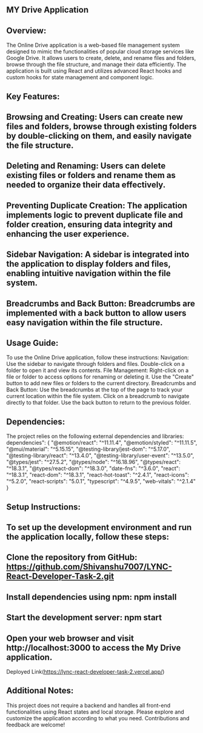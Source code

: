 ## MY Drive Application
## Overview:
The Online Drive application is a web-based file management system designed to mimic the functionalities of popular cloud storage services like Google Drive. It allows users to create, delete, and rename files and folders, browse through the file structure, and manage their data efficiently. The application is built using React and utilizes advanced React hooks and custom hooks for state management and component logic.

## Key Features:
## Browsing and Creating: Users can create new files and folders, browse through existing folders by double-clicking on them, and easily navigate the file structure.
## Deleting and Renaming: Users can delete existing files or folders and rename them as needed to organize their data effectively.
## Preventing Duplicate Creation: The application implements logic to prevent duplicate file and folder creation, ensuring data integrity and enhancing the user experience.
## Sidebar Navigation: A sidebar is integrated into the application to display folders and files, enabling intuitive navigation within the file system.
## Breadcrumbs and Back Button: Breadcrumbs are implemented with a back button to allow users easy navigation within the file structure.

## Usage Guide:
To use the Online Drive application, follow these instructions:
Navigation: Use the sidebar to navigate through folders and files. Double-click on a folder to open it and view its contents.
File Management: Right-click on a file or folder to access options for renaming or deleting it. Use the "Create" button to add new files or folders to the current directory.
Breadcrumbs and Back Button: Use the breadcrumbs at the top of the page to track your current location within the file system. Click on a breadcrumb to navigate directly to that folder. Use the back button to return to the previous folder.

## Dependencies:
The project relies on the following external dependencies and libraries:
dependencies": {
    "@emotion/react": "^11.11.4",
    "@emotion/styled": "^11.11.5",
    "@mui/material": "^5.15.15",
    "@testing-library/jest-dom": "^5.17.0",
    "@testing-library/react": "^13.4.0",
    "@testing-library/user-event": "^13.5.0",
    "@types/jest": "^27.5.2",
    "@types/node": "^16.18.96",
    "@types/react": "^18.3.1",
    "@types/react-dom": "^18.3.0",
    "date-fns": "^3.6.0",
    "react": "^18.3.1",
    "react-dom": "^18.3.1",
    "react-hot-toast": "^2.4.1",
    "react-icons": "^5.2.0",
    "react-scripts": "5.0.1",
    "typescript": "^4.9.5",
    "web-vitals": "^2.1.4"
}
## Setup Instructions:
## To set up the development environment and run the application locally, follow these steps:

## Clone the repository from GitHub: https://github.com/Shivanshu7007/LYNC-React-Developer-Task-2.git 
## Install dependencies using npm: npm install
## Start the development server: npm start
## Open your web browser and visit http://localhost:3000 to access the My Drive application.

Deployed Link(https://lync-react-developer-task-2.vercel.app/)

## Additional Notes:
This project does not require a backend and handles all front-end functionalities using React states and local storage.
Please explore and customize the application according to what you need. Contributions and feedback are welcome!
